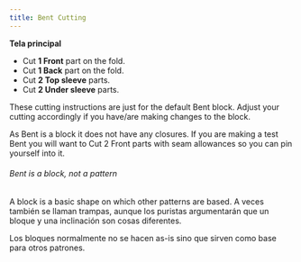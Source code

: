 ```yaml
---
title: Bent Cutting
---
```


**Tela principal**

- Cut **1 Front** part on the fold.
- Cut **1 Back** part on the fold.
- Cut **2 Top sleeve** parts.
- Cut **2 Under sleeve** parts.

These cutting instructions are just for the default Bent block. Adjust your cutting accordingly if you have/are making changes to the block.

<Warning>

As Bent is a block it does not have any closures. If you are making a test Bent you will want to Cut 2 Front parts with seam allowances so you can pin yourself into it.

</Warning>

<Note>

###### Bent is a block, not a pattern

A block is a basic shape on which other patterns are based.
A veces también se llaman trampas, aunque los puristas argumentarán que un bloque y una inclinación son cosas diferentes.

Los bloques normalmente no se hacen as-is sino que sirven como base para otros patrones.

</Note>
